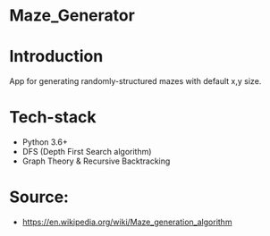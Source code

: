 # Maze_Generator

# Introduction
App for generating randomly-structured mazes with default x,y size. 

# Tech-stack
- Python 3.6+
- DFS (Depth First Search algorithm)
- Graph Theory & Recursive Backtracking

# Source: 
- https://en.wikipedia.org/wiki/Maze_generation_algorithm
